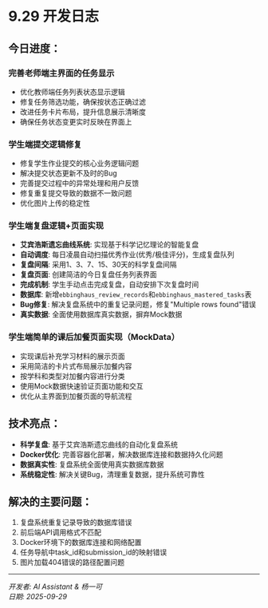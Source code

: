 # 9.29 开发日志

## 今日进度：

### 完善老师端主界面的任务显示
- 优化教师端任务列表状态显示逻辑
- 修复任务筛选功能，确保按状态正确过滤
- 改进任务卡片布局，提升信息展示清晰度
- 确保任务状态变更实时反映在界面上

### 学生端提交逻辑修复
- 修复学生作业提交的核心业务逻辑问题
- 解决提交状态更新不及时的Bug
- 完善提交过程中的异常处理和用户反馈
- 修复重复提交导致的数据不一致问题
- 优化图片上传的稳定性

### 学生端复盘逻辑+页面实现
- **艾宾浩斯遗忘曲线系统**: 实现基于科学记忆理论的智能复盘
- **自动调度**: 每日凌晨自动扫描优秀作业(优秀/极佳评分)，生成复盘队列
- **复盘间隔**: 采用1、3、7、15、30天的科学复盘间隔
- **复盘页面**: 创建简洁的今日复盘任务列表界面
- **完成机制**: 学生手动点击完成复盘，自动安排下次复盘时间
- **数据库**: 新增`ebbinghaus_review_records`和`ebbinghaus_mastered_tasks`表
- **Bug修复**: 解决复盘系统中的重复记录问题，修复"Multiple rows found"错误
- **真实数据**: 全面使用数据库真实数据，摒弃Mock数据

### 学生端简单的课后加餐页面实现（MockData）
- 实现课后补充学习材料的展示页面
- 采用简洁的卡片式布局展示加餐内容
- 按学科和类型对加餐内容进行分类
- 使用Mock数据快速验证页面功能和交互
- 优化从主界面到加餐页面的导航流程

## 技术亮点：
- **科学复盘**: 基于艾宾浩斯遗忘曲线的自动化复盘系统
- **Docker优化**: 完善容器化部署，解决数据库连接和数据持久化问题
- **数据真实性**: 复盘系统全面使用真实数据库数据
- **系统稳定性**: 解决关键Bug，清理重复数据，提升系统可靠性

## 解决的主要问题：
1. 复盘系统重复记录导致的数据库错误
2. 前后端API调用格式不匹配
3. Docker环境下的数据库连接和网络配置
4. 任务导航中task_id和submission_id的映射错误
5. 图片加载404错误的路径配置问题

---
*开发者: AI Assistant & 杨一可*  
*日期: 2025-09-29*